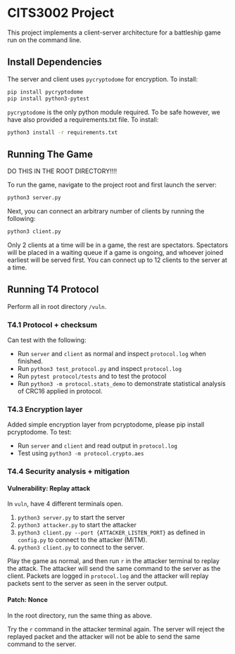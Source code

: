 # CITS3002 Project
This project implements a client-server architecture for a battleship game run on the command line.

## Install Dependencies
The server and client uses `pycryptodome` for encryption. To install:
```bash
pip install pycryptodome
pip install python3-pytest
```

`pycryptodome` is the only python module required. To be safe however, we have also provided a requirements.txt file. To install:
```bash
python3 install -r requirements.txt
```

## Running The Game

DO THIS IN THE ROOT DIRECTORY!!!!

To run the game, navigate to the project root and first launch the server:
```bash
python3 server.py
```

Next, you can connect an arbitrary number of clients by running the following:
```bash
python3 client.py
```

Only 2 clients at a time will be in a game, the rest are spectators. Spectators will be placed in a waiting queue if a game is ongoing, and whoever joined earliest will be served first. You can connect up to 12 clients to the server at a time.

## Running T4 Protocol

Perform all in root directory `/vuln`.  

### T4.1 Protocol + checksum

Can test with the following:
- Run `server` and `client` as normal and inspect `protocol.log` when finished.
- Run `python3 test_protocol.py` and inspect `protocol.log`
- Run `pytest protocol/tests` and to test the protocol
- Run `python3 -m protocol.stats_demo` to demonstrate statistical analysis of CRC16 applied in protocol.

### T4.3 Encryption layer

Added simple encryption layer from pcryptodome, please pip install pcryptodome. To test:

- Run `server` and `client` and read output in `protocol.log`
- Test using `python3 -m protocol.crypto.aes`

### T4.4 Security analysis + mitigation

#### Vulnerability: Replay attack

In `vuln`, have 4 different terminals open.
1. `python3 server.py` to start the server
2. `python3 attacker.py` to start the attacker
3. `python3 client.py --port {ATTACKER_LISTEN_PORT}` as defined in `config.py` to connect to the attacker (MiTM).
4. `python3 client.py` to connect to the server.

Play the game as normal, and then run `r` in the attacker terminal to replay the attack. The attacker will send the same command to the server as the client. Packets are logged in `protocol.log` and the attacker will replay packets sent to the server as seen in the server output.

#### Patch: Nonce

In the root directory, run the same thing as above.

Try the `r` command in the attacker terminal again. The server will reject the replayed packet and the attacker will not be able to send the same command to the server.